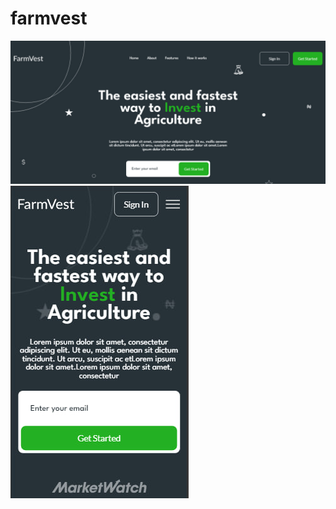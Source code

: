 # farmvest
![Main Page](./screenshots/photo_2024-08-05_18-13-46.jpg)
![Mobile Version](./screenshots/photo_2024-08-05_18-15-37.jpg)

